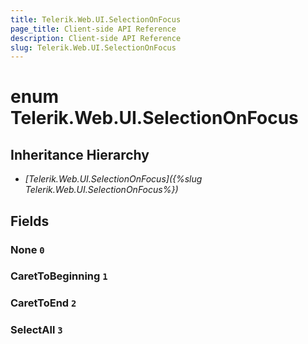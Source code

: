 ```yaml
---
title: Telerik.Web.UI.SelectionOnFocus
page_title: Client-side API Reference
description: Client-side API Reference
slug: Telerik.Web.UI.SelectionOnFocus
---
```


# enum Telerik.Web.UI.SelectionOnFocus

## Inheritance Hierarchy

* *[Telerik.Web.UI.SelectionOnFocus]({%slug Telerik.Web.UI.SelectionOnFocus%})*

## Fields

### None `0`

### CaretToBeginning `1`

### CaretToEnd `2`

### SelectAll `3`


